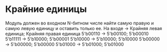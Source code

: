 # Крайние единицы
Модуль должен во входном N-битном числе найти самую правую и самую левую единицу и оставить только ее.
На входе → Крайняя левая единица; Крайняя правая единица
5'b00110 → 5'b00100; 5'b00010
5'b11111 → 5'b10000; 5'b00001
5'b10000 → 5'b10000; 5'b10000
5'b00000 → 5'b00000; 5'b00000
5'b01000 → 5'b01000; 5'b01000